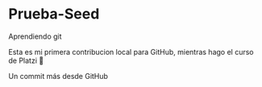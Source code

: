 # Prueba-Seed
Aprendiendo git

Esta es mi primera contribucion local para GitHub, mientras hago el curso de Platzi 🥳

Un commit más desde GitHub
